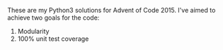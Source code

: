 These are my Python3 solutions for Advent of Code 2015. I've aimed to achieve two goals for the code:

1. Modularity
2. 100% unit test coverage